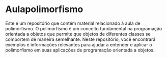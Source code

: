 # Aulapolimorfismo

Este é um repositório que contém material relacionado à aula de polimorfismo. O polimorfismo é um conceito fundamental na programação orientada a objetos
que permite que objetos de diferentes classes se comportem de maneira semelhante. Neste repositório, você encontrará exemplos e informações relevantes para ajudar a entender e aplicar o polimorfismo em suas aplicações de programação orientada a objetos.





